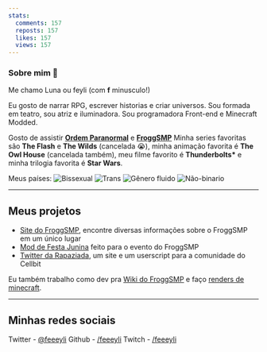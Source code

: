 ```yaml
---
stats:
  comments: 157
  reposts: 157
  likes: 157
  views: 157
---
```


### Sobre mim 🌸

Me chamo Luna ou feyli (com **f** minusculo!)

Eu gosto de narrar RPG, escrever historias e criar universos.
Sou formada em teatro, sou atriz e iluminadora.
Sou programadora Front-end e Minecraft Modded.

Gosto de assistir **[Ordem Paranormal](https://twitter.com/OrdemParanormal)** e **[FroggSMP](https://twitter.com/FroggersTV)**
Minha series favoritas são **The Flash** e **The Wilds** (cancelada 😭), minha animação favorita é **The Owl House** (cancelada também), meu filme favorito é **Thunderbolts\*** e minha trilogia favorita é **Star Wars**.

Meus países: ![Bissexual](/lgbt-flags/bi.svg "Bandeira Bissexual") ![Trans](/lgbt-flags/trans.svg "Bandeira Trans") ![Gênero fluido](/lgbt-flags/gender-fluid.svg "Bandeira Gênero fluido") ![Não-binario](/lgbt-flags/non-binary.svg "Bandeira Não-binario")

---

## Meus projetos

- [Site do FroggSMP](#froggsmp), encontre diversas informações sobre o FroggSMP em um único lugar
- [Mod de Festa Junina](#festa-junina) feito para o evento do FroggSMP
- [Twitter da Rapaziada](#twitter-da-rapaziada), um site e um userscript para a comunidade do Cellbit

Eu também trabalho como dev pra [Wiki do FroggSMP](https://froggsmp.vercel.app/wiki/) e faço [renders de minecraft](#renders).

---

## Minhas redes sociais

Twitter - [@feeeyli](https://twitter.com/feeeyli)
Github - [/feeeyli](https://github.com/feeeyli)
Twitch - [/feeeyli](https://twitch.tv/feeeyli)
